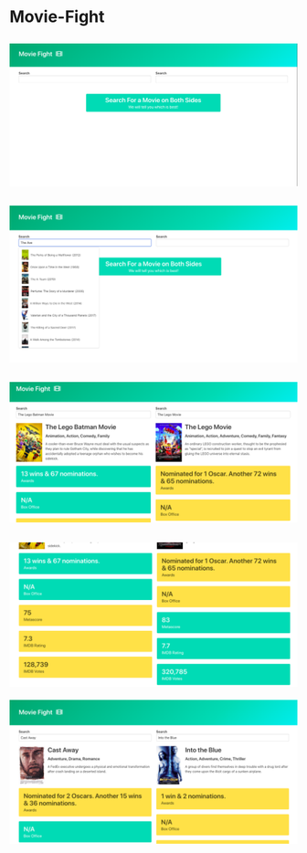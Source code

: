 # Movie-Fight

![](images/4.png)
-----------------
![](images/5.png)
-----------------
![](images/2.png)
-----------------
![](images/3.png)
-----------------
![](images/1.png)
